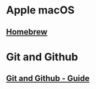 # Apple macOS

  ## [Homebrew](./macOS/brew-uage.md)

# Git and Github

  ## [Git and Github - Guide](./GitandGithub/git-guide.md)
